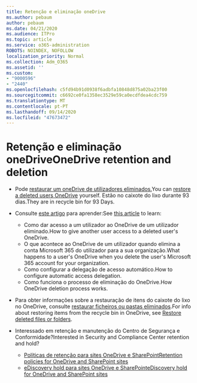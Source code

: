 ```yaml
---
title: Retenção e eliminação oneDrive
ms.author: pebaum
author: pebaum
ms.date: 04/21/2020
ms.audience: ITPro
ms.topic: article
ms.service: o365-administration
ROBOTS: NOINDEX, NOFOLLOW
localization_priority: Normal
ms.collection: Adm_O365
ms.assetid: ''
ms.custom:
- "9000596"
- "2440"
ms.openlocfilehash: c5fd94b91d0938f6adbfa10848d875a02ba23f00
ms.sourcegitcommit: c6692ce0fa1358ec3529e59ca0ecdfdea4cdc759
ms.translationtype: MT
ms.contentlocale: pt-PT
ms.lasthandoff: 09/14/2020
ms.locfileid: "47673472"
---
```

# <a name="onedrive-retention-and-deletion"></a><span data-ttu-id="49dd7-102">Retenção e eliminação oneDrive</span><span class="sxs-lookup"><span data-stu-id="49dd7-102">OneDrive retention and deletion</span></span>

- <span data-ttu-id="49dd7-103">Pode [restaurar um oneDrive de utilizadores eliminados.](https://docs.microsoft.com/onedrive/restore-deleted-onedrive)</span><span class="sxs-lookup"><span data-stu-id="49dd7-103">You can [restore a deleted users OneDrive](https://docs.microsoft.com/onedrive/restore-deleted-onedrive) yourself.</span></span> <span data-ttu-id="49dd7-104">Estão no caixote do lixo durante 93 dias.</span><span class="sxs-lookup"><span data-stu-id="49dd7-104">They are in recycle bin for 93 Days.</span></span>

- <span data-ttu-id="49dd7-105">Consulte [este artigo](https://docs.microsoft.com/onedrive/retention-and-deletion) para aprender:</span><span class="sxs-lookup"><span data-stu-id="49dd7-105">See [this article](https://docs.microsoft.com/onedrive/retention-and-deletion) to learn:</span></span>
    - <span data-ttu-id="49dd7-106">Como dar acesso a um utilizador ao OneDrive de um utilizador eliminado.</span><span class="sxs-lookup"><span data-stu-id="49dd7-106">How to give another user access to a deleted user's OneDrive.</span></span>
    - <span data-ttu-id="49dd7-107">O que acontece ao OneDrive de um utilizador quando elimina a conta Microsoft 365 do utilizador para a sua organização.</span><span class="sxs-lookup"><span data-stu-id="49dd7-107">What happens to a user's OneDrive when you delete the user's Microsoft 365 account for your organization.</span></span>
    - <span data-ttu-id="49dd7-108">Como configurar a delegação de acesso automático.</span><span class="sxs-lookup"><span data-stu-id="49dd7-108">How to configure automatic access delegation.</span></span>
    - <span data-ttu-id="49dd7-109">Como funciona o processo de eliminação do OneDrive.</span><span class="sxs-lookup"><span data-stu-id="49dd7-109">How OneDrive deletion process works.</span></span>

- <span data-ttu-id="49dd7-110">Para obter informações sobre a restauração de itens do caixote do lixo no OneDrive, consulte [restaurar ficheiros ou pastas eliminados](https://support.office.com/article/949ada80-0026-4db3-a953-c99083e6a84f).</span><span class="sxs-lookup"><span data-stu-id="49dd7-110">For info about restoring items from the recycle bin in OneDrive, see [Restore deleted files or folders](https://support.office.com/article/949ada80-0026-4db3-a953-c99083e6a84f).</span></span>

- <span data-ttu-id="49dd7-111">Interessado em retenção e manutenção do Centro de Segurança e Conformidade?</span><span class="sxs-lookup"><span data-stu-id="49dd7-111">Interested in Security and Compliance Center retention and hold?</span></span>
    - [<span data-ttu-id="49dd7-112">Políticas de retenção para sites OneDrive e SharePoint</span><span class="sxs-lookup"><span data-stu-id="49dd7-112">Retention policies for OneDrive and SharePoint sites</span></span>](https://docs.microsoft.com/microsoft-365/compliance/retention-policies)
    - [<span data-ttu-id="49dd7-113">eDiscovery hold para sites OneDrive e SharePoint</span><span class="sxs-lookup"><span data-stu-id="49dd7-113">eDiscovery hold for OneDrive and SharePoint sites</span></span>](https://docs.microsoft.com/office365/securitycompliance/ediscovery-cases#step-4-place-content-locations-on-hold)
